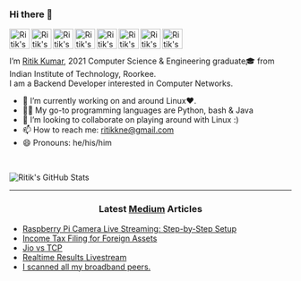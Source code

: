 ### Hi there 👋

<a href="https://github.com/dev-ritik">
  <img align="left" alt="Ritik's Github" width="36px" src="https://img.icons8.com/material/50/6a9fb5/source-code.png" />
</a>
<a href="https://ritik.ga">
  <img align="left" alt="Ritik's Website" width="36px" src="https://img.icons8.com/material/50/6a9fb5/geography.png" />
</a>
<a href="https://twitter.com/ritik___">
  <img align="left" alt="Ritik's Twitter" width="36px" src="https://img.icons8.com/material/50/6a9fb5/twitter.png" />
</a>
<a href="https://www.linkedin.com/in/ritik-kumar/">
  <img align="left" alt="Ritik's Linkdein" width="36px" src="https://img.icons8.com/material/50/6a9fb5/linkedin.png" />
</a>
<a href="https://ritikk.medium.com/">
  <img align="left" alt="Ritik's Medium" width="36px" src="https://img.icons8.com/ios-filled/50/6a9fb5/medium-new.png" />
</a>
<a href="https://youtube.com/@kumar_ritik">
  <img align="left" alt="Ritik's Youtube" width="36px" src="https://img.icons8.com/material/50/6a9fb5/youtube-play.png" />
</a>
<a href="mailto:ritikkne@gmail.com">
  <img align="left" alt="Ritik's Email" width="36px" src="https://img.icons8.com/material/50/6a9fb5/gmail.png" />
</a>
<a href="https://ritik.ga/resume/resume.pdf">
  <img align="left" alt="Ritik's Résumé" width="36px" src="https://img.icons8.com/material/50/6a9fb5/parse-from-clipboard.png" />
</a>

<br>
<br>

I’m [Ritik Kumar](https://ritik.ga), 2021 Computer Science & Engineering graduate🎓 from Indian Institute of Technology, Roorkee.<br />
I am a Backend Developer interested in Computer Networks.

- 🔭 I’m currently working on and around Linux❤️.
- 👨‍💻 My go-to programming languages are Python, bash & Java
- 👯 I’m looking to collaborate on playing around with Linux :)
- 📫 How to reach me: ritikkne@gmail.com
- 😄 Pronouns: he/his/him

</br>

![Ritik's GitHub Stats](https://github-readme-stats.vercel.app/api?username=dev-ritik&count_private=true&show_icons=true&title_color=fff&icon_color=6a9fb5&text_color=9f9f9f&bg_color=151515)

---

<h3 align="center"> Latest <a href="https://ritikk.medium.com/">Medium</a> Articles </h3>


<!-- ARTICLES:START -->
- [Raspberry Pi Camera Live Streaming: Step-by-Step Setup](https://ritikk.medium.com/raspberry-pi-camera-live-streaming-step-by-step-setup-4476f5185847?source=rss-b35575714951------2)
- [Income Tax Filing for Foreign Assets](https://ritikk.medium.com/income-tax-filing-for-foreign-assets-a98d77a5895e?source=rss-b35575714951------2)
- [Jio vs TCP](https://ritikk.medium.com/jio-vs-tcp-905b7a17ea63?source=rss-b35575714951------2)
- [Realtime Results Livestream](https://ritikk.medium.com/realtime-results-livestream-e6d29add5e3d?source=rss-b35575714951------2)
- [I scanned all my broadband peers.](https://ritikk.medium.com/i-scanned-all-my-broadband-peers-17febead6797?source=rss-b35575714951------2)
<!-- ARTICLES:END -->
